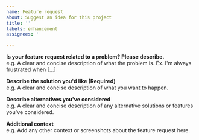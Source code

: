 ```yaml
---
name: Feature request
about: Suggest an idea for this project
title: ''
labels: enhancement
assignees: ''

---
```


**Is your feature request related to a problem? Please describe.**  
e.g. A clear and concise description of what the problem is. Ex. I'm always frustrated when [...]

**Describe the solution you'd like (Required)**  
e.g. A clear and concise description of what you want to happen.

**Describe alternatives you've considered**  
e.g. A clear and concise description of any alternative solutions or features you've considered.

**Additional context**  
e.g. Add any other context or screenshots about the feature request here.
